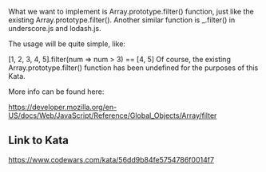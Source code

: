 What we want to implement is Array.prototype.filter() function, just like the existing Array.prototype.filter(). Another similar function is _.filter() in underscore.js and lodash.js.

The usage will be quite simple, like:

[1, 2, 3, 4, 5].filter(num => num > 3) == [4, 5]
Of course, the existing Array.prototype.filter() function has been undefined for the purposes of this Kata.

More info can be found here:

https://developer.mozilla.org/en-US/docs/Web/JavaScript/Reference/Global_Objects/Array/filter

## Link to Kata
https://www.codewars.com/kata/56dd9b84fe5754786f0014f7